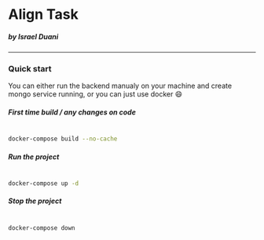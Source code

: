 # Align Task
##### by Israel Duani
----
### Quick start
You can either run the backend manualy on your machine and create mongo service running, or you can just use docker :smile:

##### First time build / any changes on code
#
```sh
docker-compose build --no-cache
```

##### Run the project
#
```sh
docker-compose up -d
```

##### Stop the project
#
```sh
docker-compose down
```





